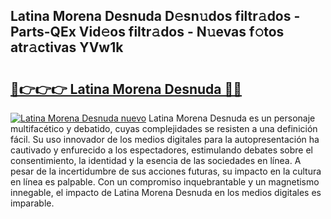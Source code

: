 ## Latina Morena Desnuda D𝚎sn𝚞dos filtr𝚊dos - Parts-QEx Vid𝚎os filtr𝚊dos - N𝚞evas f𝚘tos atr𝚊ctivas YVw1k

# <h2><a href="http://mb287f.tromn.icu/?c=Latina+Morena+Desnuda">🔗👉👉👉 Latina Morena Desnuda 🔗🔗</a></h2>

[![Latina Morena Desnuda nuevo](https://i.imgur.com/pEAQMta.gif)](http://mb287f.tromn.icu/?c=Latina+Morena+Desnuda)
Latina Morena Desnuda es un personaje multifacético y debatido, cuyas complejidades se resisten a una definición fácil.  Su uso innovador de los medios digitales para la autopresentación ha cautivado y enfurecido a los espectadores, estimulando debates sobre el consentimiento, la identidad y la esencia de las sociedades en línea. A pesar de la incertidumbre de sus acciones futuras, su impacto en la cultura en línea es palpable. Con un compromiso inquebrantable y un magnetismo innegable, el impacto de Latina Morena Desnuda en los medios digitales es imparable.
